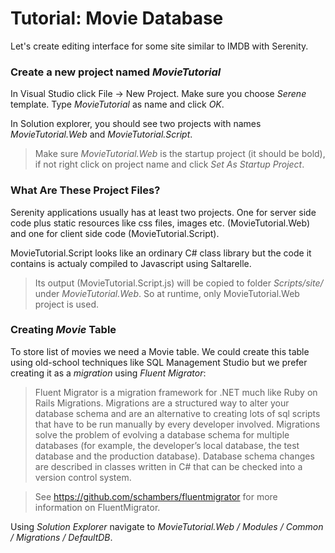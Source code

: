 
# Tutorial: Movie Database

Let's create editing interface for some site similar to IMDB with Serenity.


### Create a new project named *MovieTutorial*

In Visual Studio click File -> New Project. Make sure you choose *Serene* template. Type *MovieTutorial* as name and click *OK*.

In Solution explorer, you should see two projects with names *MovieTutorial.Web* and *MovieTutorial.Script*.

> Make sure *MovieTutorial.Web* is the startup project (it should be bold), if not right click on project name and click *Set As Startup Project*.



### What Are These Project Files?

Serenity applications usually has at least two projects. One for server side code plus static resources like css files, images etc. (MovieTutorial.Web) and one for client side code (MovieTutorial.Script).

MovieTutorial.Script looks like an ordinary C# class library but the code it contains is actualy compiled to Javascript using Saltarelle. 

> Its output (MovieTutorial.Script.js) will be copied to folder *Scripts/site/* under *MovieTutorial.Web*. So at runtime, only MovieTutorial.Web project is used.



### Creating *Movie* Table

To store list of movies we need a Movie table. We could create this table using old-school techniques like SQL Management Studio but we prefer creating it as a *migration* using *Fluent Migrator*:

> Fluent Migrator is a migration framework for .NET much like Ruby on Rails Migrations. Migrations are a structured way to alter your database schema and are an alternative to creating lots of sql scripts that have to be run manually by every developer involved. Migrations solve the problem of evolving a database schema for multiple databases (for example, the developer’s local database, the test database and the production database). Database schema changes are described in classes written in C# that can be checked into a version control system.

> See https://github.com/schambers/fluentmigrator for more information on FluentMigrator.

Using *Solution Explorer* navigate to *MovieTutorial.Web / Modules / Common / Migrations / DefaultDB*.

